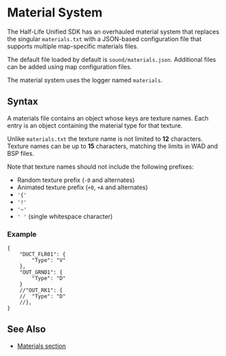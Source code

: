 # Material System

The Half-Life Unified SDK has an overhauled material system that replaces the singular `materials.txt` with a JSON-based configuration file that supports multiple map-specific materials files.

The default file loaded by default is `sound/materials.json`. Additional files can be added using map configuration files.

The material system uses the logger named `materials`.

## Syntax

A materials file contains an object whose keys are texture names. Each entry is an object containing the material type for that texture.

Unlike `materials.txt` the texture name is not limited to **12** characters. Texture names can be up to **15** characters, matching the limits in WAD and BSP files.

Note that texture names should not include the following prefixes:
* Random texture prefix (`-0` and alternates)
* Animated texture prefix (`+0`, `+A` and alternates)
* `'{'`
* `'!'`
* `'~'`
* `' '` (single whitespace character)

### Example

```jsonc
{
	"DUCT_FLR01": {
		"Type": "V"
	},
	"OUT_GRND1": {
		"Type": "D"
	}
	//"OUT_RK1": {
	//	"Type": "D"
	//},
}
```

## See Also

* [Materials section](game-configuration-system.md#materials)
